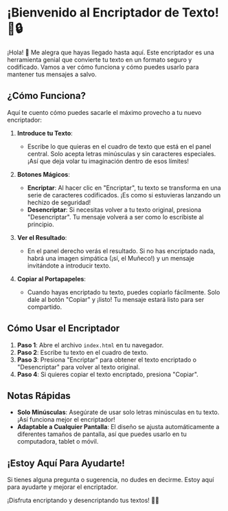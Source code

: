 # ¡Bienvenido al Encriptador de Texto! 🎉🔒

¡Hola! 👋 Me alegra que hayas llegado hasta aquí. Este encriptador es una herramienta genial que convierte tu texto en un formato seguro y codificado. Vamos a ver cómo funciona y cómo puedes usarlo para mantener tus mensajes a salvo.

## ¿Cómo Funciona?

Aquí te cuento cómo puedes sacarle el máximo provecho a tu nuevo encriptador:

1. **Introduce tu Texto**:
   - Escribe lo que quieras en el cuadro de texto que está en el panel central. Solo acepta letras minúsculas y sin caracteres especiales. ¡Así que deja volar tu imaginación dentro de esos límites!

2. **Botones Mágicos**:
   - **Encriptar**: Al hacer clic en "Encriptar", tu texto se transforma en una serie de caracteres codificados. ¡Es como si estuvieras lanzando un hechizo de seguridad!
   - **Desencriptar**: Si necesitas volver a tu texto original, presiona "Desencriptar". Tu mensaje volverá a ser como lo escribiste al principio.

3. **Ver el Resultado**:
   - En el panel derecho verás el resultado. Si no has encriptado nada, habrá una imagen simpática (¡sí, el Muñeco!) y un mensaje invitándote a introducir texto.

4. **Copiar al Portapapeles**:
   - Cuando hayas encriptado tu texto, puedes copiarlo fácilmente. Solo dale al botón "Copiar" y ¡listo! Tu mensaje estará listo para ser compartido.

## Cómo Usar el Encriptador

1. **Paso 1**: Abre el archivo `index.html` en tu navegador.
2. **Paso 2**: Escribe tu texto en el cuadro de texto.
3. **Paso 3**: Presiona "Encriptar" para obtener el texto encriptado o "Desencriptar" para volver al texto original.
4. **Paso 4**: Si quieres copiar el texto encriptado, presiona "Copiar".

## Notas Rápidas

- **Solo Minúsculas**: Asegúrate de usar solo letras minúsculas en tu texto. ¡Así funciona mejor el encriptador!
- **Adaptable a Cualquier Pantalla**: El diseño se ajusta automáticamente a diferentes tamaños de pantalla, así que puedes usarlo en tu computadora, tablet o móvil.

## ¡Estoy Aquí Para Ayudarte!

Si tienes alguna pregunta o sugerencia, no dudes en decirme. Estoy aquí para ayudarte y mejorar el encriptador.

¡Disfruta encriptando y desencriptando tus textos! 🎉🔐

